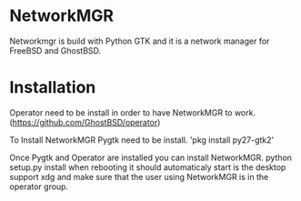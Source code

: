 NetworkMGR
==========
Networkmgr is build with Python GTK and it is a network manager for FreeBSD and GhostBSD.

Installation
============
Operator need to be install in order to have NetworkMGR to work.
(https://github.com/GhostBSD/operator)

To Install NetworkMGR Pygtk need to be install.
'pkg install py27-gtk2'
  
Once Pygtk and Operator are installed you can install NetworkMGR.
  python setup.py install
when rebooting it should automaticaly start is the desktop support xdg and make sure that the user using NetworkMGR is in the operator group.




